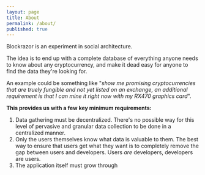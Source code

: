 ```yaml
---
layout: page
title: About
permalink: /about/
published: true
---
```


Blockrazor is an experiment in social architecture.

The idea is to end up with a complete database of everything anyone needs to know about any cryptocurrency, and make it dead easy for anyone to find the data they're looking for. 

An example could be something like "*show me promising cryptocurrencies that are truely fungible and not yet listed on an exchange, an additional requirement is that I can mine it right now with my RX470 graphics card*".  

**This provides us with a few key minimum requirements:**
1. Data gathering must be decentralized. There's no possible way for this level of pervasive and granular data collection to be done in a centralized manner.
2. Only the users themselves know what data is valuable to them. The best way to ensure that users get what they want is to completely remove the gap between users and developers. Users *are* developers, developers are users. 
3. The application itself must grow through


